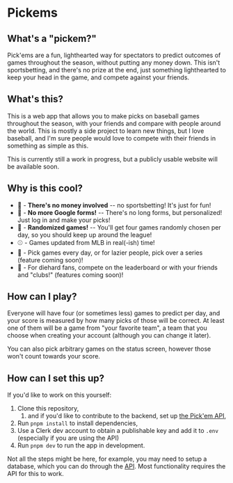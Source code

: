 # Pickems

## What's a "pickem?"

Pick'ems are a fun, lighthearted way for spectators to predict outcomes of games throughout the season, without putting any money down. This isn't sportsbetting, and there's no prize at the end, just something lighthearted to keep your head in the game, and compete against your friends.

## What's this?

This is a web app that allows you to make picks on baseball games throughout the season, with your friends and compare with people around the world. This is mostly a side project to learn new things, but I love baseball, and I'm sure people would love to compete with their friends in something as simple as this.

This is currently still a work in progress, but a publicly usable website will be available soon.

## Why is this cool?

- 💸 - **There's no money involved** -- no sportsbetting! It's just for fun!
- 📜 - **No more Google forms!** -- There's no long forms, but personalized! Just log in and make your picks!
- 🎲 - **Randomized games!** -- You'll get four games randomly chosen per day, so you should keep up around the league!
- ⚾ - Games updated from MLB in real(-ish) time!
- 📆 - Pick games every day, or for lazier people, pick over a series (feature coming soon)!
- 👥 - For diehard fans, compete on the leaderboard or with your friends and "clubs!" (features coming soon)!

## How can I play?

Everyone will have four (or sometimes less) games to predict per day, and your score is measured by how many picks of those will be correct. At least one of them will be a game from "your favorite team", a team that you choose when creating your account (although you can change it later).

You can also pick arbitrary games on the status screen, however those won't count towards your score.

## How can I set this up?

If you'd like to work on this yourself:

1. Clone this repository, 
   1. and if you'd like to contribute to the backend, set up [the Pick'em API](https://github.com/specificlanguage/PickemAPI),
2. Run `pnpm install` to install dependencies,
3. Use a Clerk dev account to obtain a publishable key and add it to `.env` (especially if you are using the API)
4. Run `pnpm dev` to run the app in development.

Not all the steps might be here, for example, you may need to setup a database, which you can do through the [API](https://github.com/specificlanguage/PickemAPI). Most functionality requires the API for this to work.

